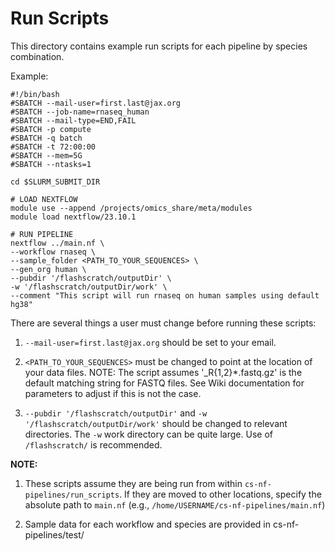 # Run Scripts


This directory contains example run scripts for each pipeline by species combination. 

Example: 

```
#!/bin/bash
#SBATCH --mail-user=first.last@jax.org
#SBATCH --job-name=rnaseq_human
#SBATCH --mail-type=END,FAIL
#SBATCH -p compute
#SBATCH -q batch
#SBATCH -t 72:00:00
#SBATCH --mem=5G
#SBATCH --ntasks=1

cd $SLURM_SUBMIT_DIR

# LOAD NEXTFLOW
module use --append /projects/omics_share/meta/modules
module load nextflow/23.10.1

# RUN PIPELINE
nextflow ../main.nf \
--workflow rnaseq \
--sample_folder <PATH_TO_YOUR_SEQUENCES> \
--gen_org human \
--pubdir '/flashscratch/outputDir' \
-w '/flashscratch/outputDir/work' \
--comment "This script will run rnaseq on human samples using default hg38"
```

There are several things a user must change before running these scripts: 

1. `--mail-user=first.last@jax.org` should be set to your email.

2. `<PATH_TO_YOUR_SEQUENCES>` must be changed to point at the location of your data files. NOTE: The script assumes '_R{1,2}*.fastq.gz' is the default matching string for FASTQ files. 
    See Wiki documentation for parameters to adjust if this is not the case. 

3. `--pubdir '/flashscratch/outputDir'` and `-w '/flashscratch/outputDir/work'` should be changed to relevant directories. The `-w` work directory can be quite large. Use of `/flashscratch/` is recommended. 


**NOTE:**  

1. These scripts assume they are being run from within `cs-nf-pipelines/run_scripts`. If they are moved to other locations, specify the absolute path to `main.nf` (e.g., `/home/USERNAME/cs-nf-pipelines/main.nf`)

2. Sample data for each workflow and species are provided in cs-nf-pipelines/test/<DATA-TYPE>
